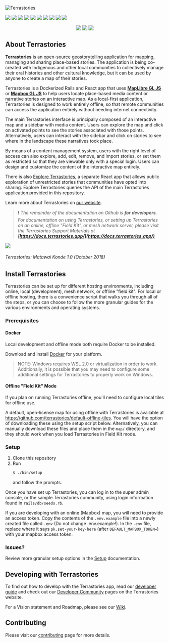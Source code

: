 ![Terrastories](documentation/logo.png)

<p>
<a href="https://github.com/terrastories/terrastories/graphs/contributors" alt="Contributors"> <img src="https://img.shields.io/github/contributors/terrastories/terrastories?logo=github" /></a>
<a href="https://github.com/terrastories/terrastories/issues" alt="Contributors"> <img src="https://img.shields.io/github/issues-closed/terrastories/terrastories?logo=github" /></a>
<a href="https://github.com/terrastories/terrastories/search" alt="Languages"><img src="https://img.shields.io/github/languages/count/terrastories/terrastories?logo=github" /></a>
<a href="https://github.com/terrastories/terrastories/search" alt="Languages"><img src="https://img.shields.io/github/languages/top/terrastories/terrastories?logo=github" /></a>
<a href="https://github.com/terrastories/terrastories/ alt="Size"><img src="https://img.shields.io/github/repo-size/terrastories/terrastories?logo=github" /></a>
<a href="https://github.com/terrastories/terrastories/pulls" alt="Pull Requests"><img src="https://img.shields.io/github/issues-pr-closed-raw/terrastories/terrastories?logo=github" /></a>
<a href="https://github.com/terrastories/terrastories/ alt="LICENSE"><img src="https://badgen.net/github/license/terrastories/terrastories?icon=github&color=green" /></a>
<a href="https://github.com/badges/shields/pulse" alt="Activity"><img src="https://img.shields.io/github/commit-activity/m/terrastories/terrastories?logo=github" /></a>
<a href="https://github.com/terrastories/terrastories/commits/main" alt="Last Commit"><img src="https://img.shields.io/github/last-commit/terrastories/terrastories?logo=github" /></a>
<a href="https://github.com/terrastories/terrastories/commits/main" alt="Total Commits"><img src="https://badgen.net/github/commits/terrastories/terrastories/main?icon=github&color=green" /></a>
</p>

<p align="center">
<a href="https://github.com/terrastories/terrastories/" alt="Stars"><img src="https://img.shields.io/github/stars/terrastories/terrastories?style=social" /></a>
<a href="https://github.com/terrastories/terrastories/" alt="Forks"><img src="https://img.shields.io/github/forks/terrastories/terrastories?style=social" /></a>
<a href="https://github.com/terrastories/terrastories/" alt="Watchers"><img src="https://img.shields.io/github/watchers/terrastories/terrastories?style=social" /></a>
</p>

## About Terrastories

**Terrastories** is an open-source geostorytelling application for mapping, managing and sharing place-based stories. The application is being co-created with Indigenous and other local communities to collectively manage their oral histories and other cultural knowledge, but it can be used by anyone to create a map of their stories.

Terrastories is a Dockerized Rails and React app that uses [**MapLibre GL JS**](https://maplibre.com/) or [**Mapbox GL JS**](https://mapbox.com) to help users locate place-based media content or narrative stories on an interactive map. As a local-first application, Terrastories is designed to work entirely offline, so that remote communities can access the application entirely without needing internet connectivity.

The main Terrastories interface is principally composed of an interactive map and a sidebar with media content. Users can explore the map and click on activated points to see the stories associated with those points. Alternatively, users can interact with the sidebar and click on stories to see where in the landscape these narratives took place. 

By means of a content management system, users with the right level of access can also explore, add, edit, remove, and import stories, or set them as restricted so that they are viewable only with a special login. Users can design and customize the content of the interactive map entirely.

There is also [Explore Terrastories](https://github.com/terrastories/explore-terrastories), a separate React app that allows public exploration of unrestricted stories that communities have opted into sharing. Explore Terrastories queries the API of the main Terrastories application provided in this repository.

Learn more about Terrastories on [our website](https://terrastories.app/). 

> ❗️ *The remainder of the documentation on Github is **for developers**. For documentation on using Terrastories, or setting up Terrastories on an online, offline "Field Kit", or mesh network server, please visit the Terrastories Support Materials at **[https://docs.terrastories.app/](https://docs.terrastories.app/)***

![](documentation/terrastories.gif)
###### *Terrastories: Matawai Konde 1.0 (October 2018)*

## Install Terrastories

Terrastories can be set up for different hosting environments, including online, local (development), mesh network, or offline "field kit". For local or offline hosting, there is a convenience script that walks you through all of the steps, or you can choose to follow the more granular guides for the various environments and operating systems.

### Prerequisites

#### Docker
Local development and offline mode both require Docker to be installed.

Download and install [Docker](https://www.docker.com/products/docker-desktop/) for your platform.

> NOTE: Windows requires WSL 2.0 or virtualization in order to work. Additionally, it is possible that you may need to configure some additional settings for Terrastories to properly work on Windows.

#### Offline "Field Kit" Mode

If you plan on running Terrastories offline, you'll need to configure local tiles for offline use.

A default, open-license map for using offline with Terrastories is available at https://github.com/terrastories/default-offline-tiles. You will have the option of downloading these using the setup script below. Alternatively, you can manually download these files and place them in the `map/` directory, and they should work when you load Terrastories in Field Kit mode.

### Setup

1. Clone this repository
1. Run
   ```sh
   $ ./bin/setup
   ```
   and follow the prompts.

Once you have set up Terrastories, you can log in to the super admin console, or the sample Terrastories community, using login information found in `rails/db/seeds.rb`.

If you are developing with an online (Mapbox) map, you will need to provide an access token. Copy the contents of the `.env.example` file into a newly created file called `.env` (Do not change .env.example!). In the `.env` file, replace where it says `pk.set-your-key-here` (after `DEFAULT_MAPBOX_TOKEN=`) with your mapbox access token. 

### Issues?

Review more granular setup options in the [Setup](documentation/SETUP.md) documentation.
## Developing with Terrastories

To find out how to develop with the Terrastories app, read our [developer guide](documentation/DEVELOPMENT.md) and check out our [Developer Community](https://terrastories.app/community/) pages on the Terrastories website.

For a Vision statement and Roadmap, please see our [Wiki](https://github.com/Terrastories/terrastories/wiki).

## Contributing

Please visit our [contributing](CONTRIBUTING.md) page for more details.
